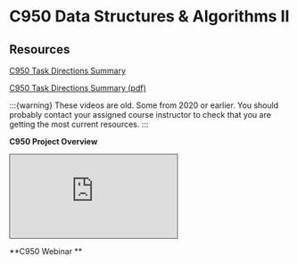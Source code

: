 # C950 Data Structures & Algorithms II

## Resources

[C950 Task Directions Summary](https://docs.google.com/document/d/1dEXC-g7Te-8opYkbmTKXH2dy2pXoD5_jhUrTeNbjG7Y/edit?usp=sharing)

[C950 Task Directions Summary (pdf)](https://github.com/ashejim/BSCS/blob/main/resources/C950_Task_Directions_summary.pdf)

:::{warning}
These videos are old. Some from 2020 or earlier. You should probably contact your assigned course instructor to check that you are getting the most current resources.
:::

**C950 Project Overview**
<iframe src="https://wgu.hosted.panopto.com/Panopto/Pages/Embed.aspx?id=0112c9eb-10f5-42fe-853b-ab440168e97f&autoplay=false&offerviewer=true&showtitle=true&showbrand=true&captions=true&interactivity=all" style="border: 1px solid #464646;" allowfullscreen allow="autoplay"></iframe>

**C950 Webinar **